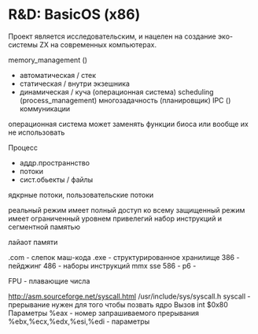 R&D: BasicOS (x86)
====
Проект является исследовательским, и нацелен на создание эко-системы ZX на современных компьютерах.


memory_management ()
- автоматическая / стек
- статическая / внутри экзешника
- динамическая / куча (операционная система)
scheduling (process_management) многозадачность (планировщик)
IPC () коммуникации


операционная система может заменять функции биоса или вообще их не использовать


Процесс
- аддр.пространнство
- потоки
- сист.обьекты / файлы


ядкрные потоки, пользовательские потоки


реальный режим имеет полный доступ ко всему
защищенный режим имеет ограниченный уровнем привелегий набор инструкций и сегментной памятью

лайаот памяти


.com - слепок маш-кода
.exe - структурированное хранилище
386 - пейджинг
486 - наборы инструкций mmx sse
586 - 
p6 - 

FPU - плавающие числа


http://asm.sourceforge.net/syscall.html
/usr/include/sys/syscall.h
syscall - прерывание нужен для того чтобы позвать ядро
Вызов
 int $0x80
Параметры
 %eax - номер запрашиваемого прерывания
 %ebx,%ecx,%edx,%esi,%edi - параметры

